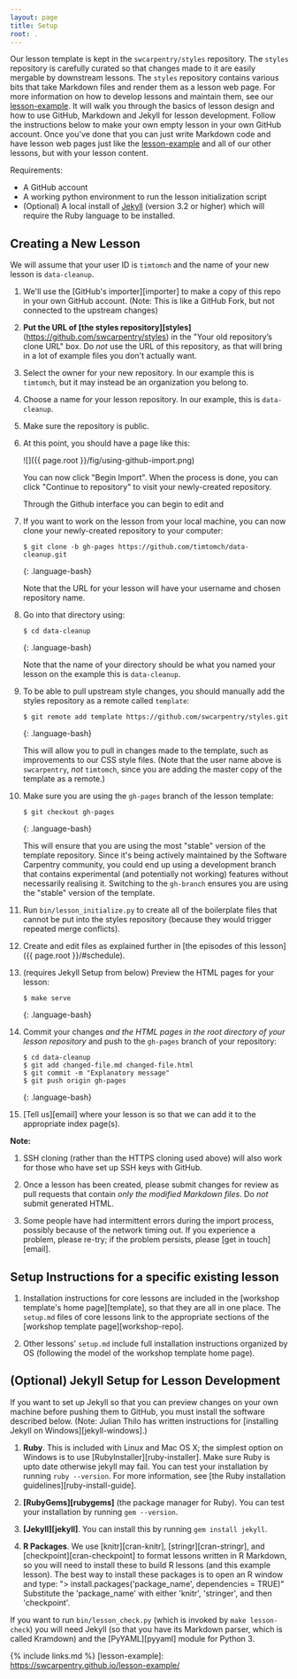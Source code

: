 ```yaml
---
layout: page
title: Setup
root: .
---
```


Our lesson template is kept in the `swcarpentry/styles` repository. The `styles` repository is carefully curated so that 
changes made to it are easily mergable by downstream lessons. The `styles` repository contains various 
bits that take Markdown files and render them as a lesson web page. For more information on how to develop 
lessons and maintain them, see our [lesson-example](lesson-example). It will walk you through the basics of lesson 
design and how to use GitHub, Markdown and Jekyll for lesson development. Follow the instructions below to make
your own empty lesson in your own GitHub account. Once you've done that you can just write Markdown code and have 
lesson web pages just like the [lesson-example](lesson-example) and all of our other lessons, but with your lesson content.

Requirements:
* A GitHub account
* A working python environment to run the lesson initialization script
* (Optional) A local install of [Jekyll](https://jekyllrb.com/) (version 3.2 or higher) which will require the Ruby language to be installed.

## Creating a New Lesson

We will assume that your user ID is `timtomch` and the name of your
new lesson is `data-cleanup`.

1.  We'll use the [GitHub's importer][importer] to make a copy of this repo in your own GitHub account.
(Note: This is like a GitHub Fork, but not connected to the upstream changes)

2.  **Put the URL of [the styles repository][styles]** (https://github.com/swcarpentry/styles) in the "Your 
    old repository’s clone URL" box.
    Do *not* use the URL of this repository,
    as that will bring in a lot of example files you don't actually want.

3.  Select the owner for your new repository.
    In our example this is `timtomch`,
    but it may instead be an organization you belong to.

4.  Choose a name for your lesson repository.
    In our example, this is `data-cleanup`.

5.  Make sure the repository is public.

6.  At this point, you should have a page like this:

    ![]({{ page.root }}/fig/using-github-import.png)

    You can now click "Begin Import".
    When the process is done,
    you can click "Continue to repository" to visit your newly-created repository.
    
    Through the Github interface you can begin to edit and 

7.  If you want to work on the lesson from your local machine, you can 
    now clone your newly-created repository to your computer:

    ~~~
    $ git clone -b gh-pages https://github.com/timtomch/data-cleanup.git
    ~~~
    {: .language-bash}

    Note that the URL for your lesson will have your username and chosen repository name.

8.  Go into that directory using:

    ~~~
    $ cd data-cleanup
    ~~~
    {: .language-bash}

    Note that the name of your directory should be what you named your lesson 
    on the example this is `data-cleanup`.

9. To be able to pull upstream style changes, you should manually add the 
     styles repository as a remote called `template`:

    ~~~
    $ git remote add template https://github.com/swcarpentry/styles.git
    ~~~
    {: .language-bash}

    This will allow you to pull in changes made to the template,
    such as improvements to our CSS style files.
    (Note that the user name above is `swcarpentry`, *not* `timtomch`,
    since you are adding the master copy of the template as a remote.)

10. Make sure you are using the `gh-pages` branch of the lesson template:

    ~~~
    $ git checkout gh-pages
    ~~~
    {: .language-bash}

	This will ensure that you are using the most "stable" version of the
	template repository. Since it's being actively maintained by the
	Software Carpentry community, you could end up using a development branch
	that contains experimental (and potentially not working) features without
	necessarily realising it. Switching to the `gh-branch` ensures you are
	using the "stable" version of the template.

11. Run `bin/lesson_initialize.py` to create all of the boilerplate files
    that cannot be put into the styles repository
    (because they would trigger repeated merge conflicts).

12. Create and edit files as explained further in [the episodes of this lesson]({{ page.root }}/#schedule).

13. (requires Jekyll Setup from below) Preview the HTML pages for your lesson:

    ~~~
    $ make serve
    ~~~
    {: .language-bash}

14. Commit your changes *and the HTML pages in the root directory of
    your lesson repository* and push to the `gh-pages` branch of your
    repository:

    ~~~
    $ cd data-cleanup
    $ git add changed-file.md changed-file.html
    $ git commit -m "Explanatory message"
    $ git push origin gh-pages
    ~~~
    {: .language-bash}

15. [Tell us][email] where your lesson is so that we can add it to
    the appropriate index page(s).

**Note:**

1.  SSH cloning (rather than the HTTPS cloning used above)
    will also work for those who have set up SSH keys with GitHub.

2.  Once a lesson has been created, please submit changes
    for review as pull requests that contain *only the modified Markdown files*.
    Do *not* submit generated HTML.

3.  Some people have had intermittent errors during the import process,
    possibly because of the network timing out.
    If you experience a problem, please re-try;
    if the problem persists,
    please [get in touch][email].


## Setup Instructions for a specific existing lesson

1.  Installation instructions for core lessons are included in
    the [workshop template's home page][template],
    so that they are all in one place.
    The `setup.md` files of core lessons link to
    the appropriate sections of the [workshop template page][workshop-repo].

2.  Other lessons' `setup.md` include full installation instructions organized by OS
    (following the model of the workshop template home page).

## (Optional) Jekyll Setup for Lesson Development

If you want to set up Jekyll
so that you can preview changes on your own machine before pushing them to GitHub,
you must install the software described below.
(Note: Julian Thilo has written instructions for
[installing Jekyll on Windows][jekyll-windows].)

1.  **Ruby**.
    This is included with Linux and Mac OS X;
    the simplest option on Windows is to use [RubyInstaller][ruby-installer].
    Make sure Ruby is upto date otherwise jekyll may fail.
    You can test your installation by running `ruby --version`.
    For more information,
    see [the Ruby installation guidelines][ruby-install-guide].

2.  **[RubyGems][rubygems]**
    (the package manager for Ruby).
    You can test your installation by running `gem --version`.

3.  **[Jekyll][jekyll]**.
    You can install this by running `gem install jekyll`.

4.  **R Packages**.
    We use [knitr][cran-knitr], [stringr][cran-stringr], and [checkpoint][cran-checkpoint]
    to format lessons written in R Markdown,
    so you will need to install these to build R lessons
    (and this example lesson). The best way to install these packages is to open an R window and type:
    "> install.packages('package_name', dependencies = TRUE)" Substitute the 'package_name' with
    either 'knitr', 'stringer', and then 'checkpoint'.

If you want to run `bin/lesson_check.py` (which is invoked by `make lesson-check`)
you will need Jekyll (so that you have its Markdown parser, which is called Kramdown)
and the [PyYAML][pyyaml] module for Python 3.

{% include links.md %}
[lesson-example]: https://swcarpentry.github.io/lesson-example/
